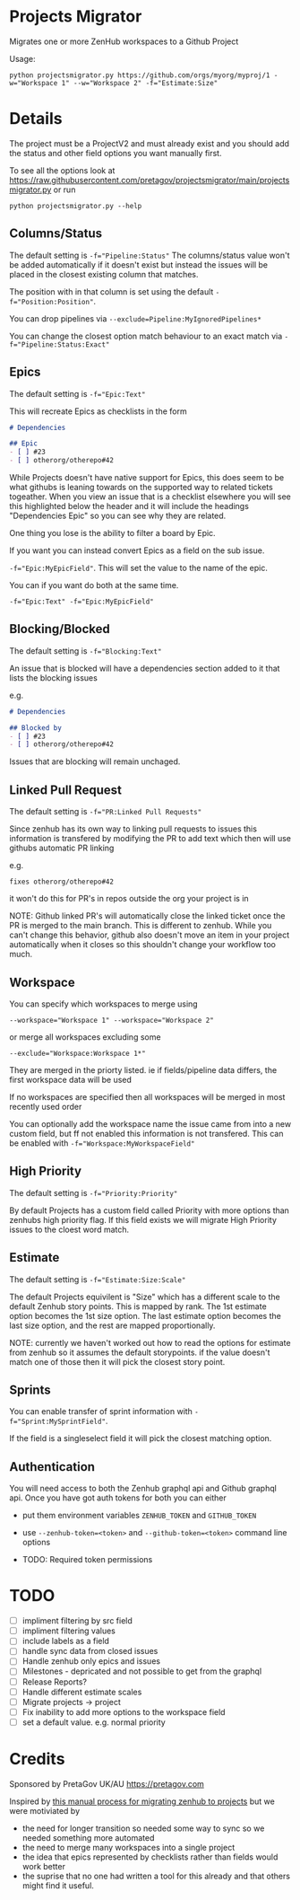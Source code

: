 # Projects Migrator

Migrates one or more ZenHub workspaces to a Github Project

Usage:

```
python projectsmigrator.py https://github.com/orgs/myorg/myproj/1 -w="Workspace 1" --w="Workspace 2" -f="Estimate:Size" 
```

# Details

The project must be a ProjectV2 and must already exist and you should add the status and other field options you want manually first.

To see all the options look at https://raw.githubusercontent.com/pretagov/projectsmigrator/main/projectsmigrator.py
or run 

```
python projectsmigrator.py --help
```


## Columns/Status
The default setting is ```-f="Pipeline:Status"```
The columns/status value won't be added automatically if it doesn't exist but instead
the issues will be placed in the closest existing column that matches.

The position with in that column is set using the default ```-f="Position:Position"```.

You can drop pipelines via ```--exclude=Pipeline:MyIgnoredPipelines*```

You can change the closest option match behaviour to an exact match via ```-f="Pipeline:Status:Exact"```

## Epics

The default setting is ```-f="Epic:Text"```

This will recreate Epics as checklists in the form

``` markdown
# Dependencies

## Epic
- [ ] #23
- [ ] otherorg/otherepo#42
```

While Projects doesn't have native support for Epics, this does seem to be what githubs is leaning towards on the supported way to
related tickets togeather. When you view an issue that is a checklist elsewhere you will see this highlighted below the header and it
will include the headings "Dependencies Epic" so you can see why they are related.

One thing you lose is the ability to filter a board by Epic.

If you want you can instead convert Epics as a field on the sub issue.

```-f="Epic:MyEpicField"```. This will set the value to the name of the epic.

You can if you want do both at the same time. 

```-f="Epic:Text" -f="Epic:MyEpicField"```


## Blocking/Blocked

The default setting is ```-f="Blocking:Text"```

An issue that is blocked will have a dependencies section added to it that lists the blocking issues

e.g.
``` markdown
# Dependencies

## Blocked by
- [ ] #23
- [ ] otherorg/otherepo#42
```

Issues that are blocking will remain unchaged.

## Linked Pull Request

The default setting is ```-f="PR:Linked Pull Requests"```

Since zenhub has its own way to linking pull requests to issues this information is transfered by
modifying the PR to add text which then will use githubs automatic PR linking

e.g.
```
fixes otherorg/otherepo#42
```

it won't do this for PR's in repos outside the org your project is in

NOTE: Github linked PR's will automatically close the linked ticket once the PR is merged
to the main branch. This is different to zenhub. While you can't change this behavior, github
also doesn't move an item in your project automatically when it closes so this shouldn't change
your workflow too much.

## Workspace

You can specify which workspaces to merge using 
```
--workspace="Workspace 1" --workspace="Workspace 2"
```

or merge all workspaces excluding some
```
--exclude="Workspace:Workspace 1*"
```

They are merged in the priorty listed. ie if fields/pipeline data differs, the first workspace data will be used

If no workspaces are specified then all workspaces will be merged in most recently used order

You can optionally add the workspace name the issue came from into a new custom field, but ff not enabled this information is not transfered. This can be enabled with ```-f="Workspace:MyWorkspaceField"```


## High Priority

The default setting is ```-f="Priority:Priority"```

By default Projects has a custom field called Priority with more options than zenhubs high priority flag.
If this field exists we will migrate High Priority issues to the cloest word match.

## Estimate

The default setting is ```-f="Estimate:Size:Scale"```

The default Projects equivilent is "Size" which has a different scale to the default Zenhub story points.
This is mapped by rank. The 1st estimate option becomes the 1st size option. The last estimate option becomes the last
size option, and the rest are mapped proportionally.

NOTE: currently we haven't worked out how to read the options for estimate from zenhub so it assumes the default storypoints.
if the value doesn't match one of those then it will pick the closest story point.

## Sprints

You can enable transfer of sprint information with ```-f="Sprint:MySprintField"```.

If the field is a singleselect field it will pick the closest matching option.

## Authentication

You will need access to both the Zenhub graphql api and Github graphql api.
Once you have got auth tokens for both you can either 
- put them environment variables ```ZENHUB_TOKEN``` and ```GITHUB_TOKEN```
- use ```--zenhub-token=<token>``` and ```--github-token=<token>``` command line options

- TODO: Required token permissions
  
# TODO

- [ ] impliment filtering by src field
- [ ] impliment filtering values
- [ ] include labels as a field
- [ ] handle sync data from closed issues
- [ ] Handle zenhub only epics and issues
- [ ] Milestones - depricated and not possible to get from the graphql
- [ ] Release Reports?
- [ ] Handle different estimate scales
- [ ] Migrate projects -> project
- [ ] Fix inability to add more options to the workspace field
- [ ] set a default value. e.g. normal priority

# Credits

Sponsored by PretaGov UK/AU https://pretagov.com

Inspired by [this manual process for migrating zenhub to projects](https://medium.com/collaborne-engineering/migrate-from-zenhub-to-github-projects-948d69adc17d)
but we were motiviated by
- the need for longer transition so needed some way to sync so we needed something more automated
- the need to merge many workspaces into a single project
- the idea that epics represented by checklists rather than fields would work better
- the suprise that no one had written a tool for this already and that others might find it useful.

